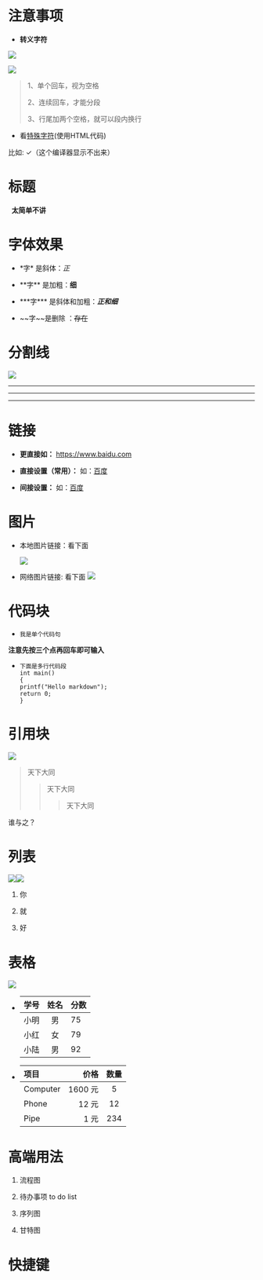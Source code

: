 # 注意事项

- **转义字符**

![](C:\Users\11431\Desktop\研究生&工作准备\工具学习笔记\图片\g.png)

![](C:\Users\11431\Desktop\研究生&工作准备\工具学习笔记\图片\h.png)

> 1、单个回车，视为空格　　
> 
> 2、连续回车，才能分段
> 
> 3、行尾加两个空格，就可以段内换行

* 看[特殊字符](https://unicode-table.com/cn/ "各种表情包和符号")(使用HTML代码)

比如: &#10003;（这个编译器显示不出来）

# 标题

&ensp;**太简单不讲**

# 字体效果

* \*字\*         是斜体：*正*

* \*\*字\*\*     是加粗：**细**

* \*\*\*字\*\*\* 是斜体和加粗：***正和细***

* \~\~字\~\~是删除 ：~~存在~~

# 分割线

  ![](C:\Users\11431\Desktop\研究生&工作准备\工具学习笔记\图片\c.png)

---

***

________

# 链接

* **更直接如：**  <https://www.baidu.com>

* **直接设置（常用）：** 如：[百度](https://www.baidu.com "百度一下，你就知道")

* **间接设置：** 如：[百度][1]

  [1]: http://www.baidu.com "百度一下，你就知道"

# 图片

* 本地图片链接：看下面
  
  ![](C:\Users\11431\Desktop\研究生&工作准备\工具学习笔记\图片\a.png)

* 网络图片链接: 看下面
  ![](https://gitee.com/assets/favicon-9007bd527d8a7851c8330e783151df58.ico)

# 代码块

* `我是单个代码句`

**注意先按三个点再回车即可输入**

* ```
  下面是多行代码段
  int main()
  {
  printf("Hello markdown");
  return 0;
  }
  ```

# 引用块

  ![](C:\Users\11431\Desktop\研究生&工作准备\工具学习笔记\图片\d.png)

> 天下大同
> 
> > 天下大同
> > 
> > > 天下大同 

谁与之？

# 列表

![](C:\Users\11431\Desktop\研究生&工作准备\工具学习笔记\图片\e.png)![](C:\Users\11431\Desktop\研究生&工作准备\工具学习笔记\图片\f.png)

1. 你

2. 就

3. 好

# 表格

![](C:\Users\11431\Desktop\研究生&工作准备\工具学习笔记\图片\b.png)

* | 学号  | 姓名  | 分数  |
  |:---:|:---:| --- |
  | 小明  | 男   | 75  |
  | 小红  | 女   | 79  |
  | 小陆  | 男   | 92  |

* | 项目       | 价格     | 数量  |
  |:-------- | ------:|:---:|
  | Computer | 1600 元 | 5   |
  | Phone    | 12 元   | 12  |
  | Pipe     | 1 元    | 234 |

# 高端用法

1. 流程图

2. 待办事项 to do list

3. 序列图

4. 甘特图

# 快捷键
